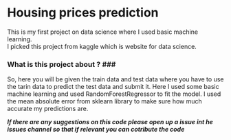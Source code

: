 # Housing prices prediction #

This is my first project on data science where  I used basic machine learning.<br>
I picked this project from kaggle which is website for data science.<br>
### What is this project about ? ###<br>
So, here you will be given the train data and test data where you have to use the tarin data to predict the test data
and submit it. Here I used some basic machine learning and used RandomForestRegressor to fit the model. I used the mean
absolute error from sklearn library to make sure how much accurate my predictions are.

***If there are any suggestions on this code please open up a issue int he issues channel so that if relevant you can cotribute the code***
